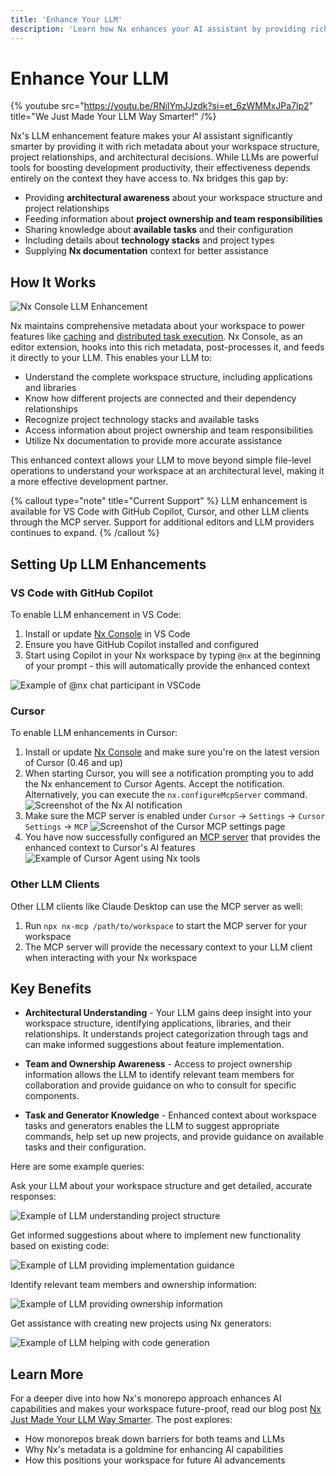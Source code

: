 ```yaml
---
title: 'Enhance Your LLM'
description: 'Learn how Nx enhances your AI assistant by providing rich workspace metadata, architectural insights, and project relationships to make your LLM smarter and more context-aware.'
---
```


# Enhance Your LLM

{% youtube src="https://youtu.be/RNilYmJJzdk?si=et_6zWMMxJPa7lp2" title="We Just Made Your LLM Way Smarter!" /%}

Nx's LLM enhancement feature makes your AI assistant significantly smarter by providing it with rich metadata about your workspace structure, project relationships, and architectural decisions. While LLMs are powerful tools for boosting development productivity, their effectiveness depends entirely on the context they have access to. Nx bridges this gap by:

- Providing **architectural awareness** about your workspace structure and project relationships
- Feeding information about **project ownership and team responsibilities**
- Sharing knowledge about **available tasks** and their configuration
- Including details about **technology stacks** and project types
- Supplying **Nx documentation** context for better assistance

## How It Works

![Nx Console LLM Enhancement](/shared/images/nx-enhance-llm-illustration.avif)

Nx maintains comprehensive metadata about your workspace to power features like [caching](/features/cache-task-results) and [distributed task execution](/ci/features/distribute-task-execution). Nx Console, as an editor extension, hooks into this rich metadata, post-processes it, and feeds it directly to your LLM. This enables your LLM to:

- Understand the complete workspace structure, including applications and libraries
- Know how different projects are connected and their dependency relationships
- Recognize project technology stacks and available tasks
- Access information about project ownership and team responsibilities
- Utilize Nx documentation to provide more accurate assistance

This enhanced context allows your LLM to move beyond simple file-level operations to understand your workspace at an architectural level, making it a more effective development partner.

{% callout type="note" title="Current Support" %}
LLM enhancement is available for VS Code with GitHub Copilot, Cursor, and other LLM clients through the MCP server. Support for additional editors and LLM providers continues to expand.
{% /callout %}

## Setting Up LLM Enhancements

### VS Code with GitHub Copilot

To enable LLM enhancement in VS Code:

1. Install or update [Nx Console](/getting-started/editor-setup) in VS Code
2. Ensure you have GitHub Copilot installed and configured
3. Start using Copilot in your Nx workspace by typing `@nx` at the beginning of your prompt - this will automatically provide the enhanced context

![Example of @nx chat participant in VSCode](/shared/images/nx-chat-participant.avif)

### Cursor

To enable LLM enhancements in Cursor:

1. Install or update [Nx Console](/getting-started/editor-setup) and make sure you're on the latest version of Cursor (0.46 and up)
2. When starting Cursor, you will see a notification prompting you to add the Nx enhancement to Cursor Agents. Accept the notification. Alternatively, you can execute the `nx.configureMcpServer` command. ![Screenshot of the Nx AI notification](/shared/images/cursor-ai-notification.avif)
3. Make sure the MCP server is enabled under `Cursor` -> `Settings` -> `Cursor Settings` -> `MCP` ![Screenshot of the Cursor MCP settings page](/shared/images/cursor-mcp-settings.avif)
4. You have now successfully configured an [MCP server](https://modelcontextprotocol.io/introduction) that provides the enhanced context to Cursor's AI features ![Example of Cursor Agent using Nx tools](/shared/images/cursor-mcp-example.avif)

### Other LLM Clients

Other LLM clients like Claude Desktop can use the MCP server as well:

1. Run `npx nx-mcp /path/to/workspace` to start the MCP server for your workspace
2. The MCP server will provide the necessary context to your LLM client when interacting with your Nx workspace

## Key Benefits

- **Architectural Understanding** - Your LLM gains deep insight into your workspace structure, identifying applications, libraries, and their relationships. It understands project categorization through tags and can make informed suggestions about feature implementation.

- **Team and Ownership Awareness** - Access to project ownership information allows the LLM to identify relevant team members for collaboration and provide guidance on who to consult for specific components.

- **Task and Generator Knowledge** - Enhanced context about workspace tasks and generators enables the LLM to suggest appropriate commands, help set up new projects, and provide guidance on available tasks and their configuration.

Here are some example queries:

Ask your LLM about your workspace structure and get detailed, accurate responses:

![Example of LLM understanding project structure](/blog/images/articles/nx-ai-example-project-data.avif)

Get informed suggestions about where to implement new functionality based on existing code:

![Example of LLM providing implementation guidance](/blog/images/articles/nx-ai-example-data-access-feature.avif)

Identify relevant team members and ownership information:

![Example of LLM providing ownership information](/blog/images/articles/nx-ai-example-ownership.avif)

Get assistance with creating new projects using Nx generators:

![Example of LLM helping with code generation](/blog/images/articles/nx-ai-example-generate-code.avif)

## Learn More

For a deeper dive into how Nx's monorepo approach enhances AI capabilities and makes your workspace future-proof, read our blog post [Nx Just Made Your LLM Way Smarter](/blog/nx-just-made-your-llm-smarter). The post explores:

- How monorepos break down barriers for both teams and LLMs
- Why Nx's metadata is a goldmine for enhancing AI capabilities
- How this positions your workspace for future AI advancements
